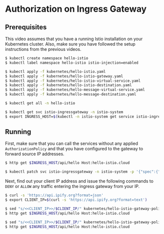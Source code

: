 # Authorization on Ingress Gateway

## Prerequisites

This video assumes that you have a running Istio installation on your Kubernetes cluster. Also, make sure you have followed the setup instructions from the previous videos.

```bash
$ kubectl create namespace hello-istio
$ kubectl label namespace hello-istio istio-injection=enabled

$ kubectl apply -f kubernetes/hello-istio.yaml
$ kubectl apply -f kubernetes/hello-istio-gateway.yaml
$ kubectl apply -f kubernetes/hello-istio-virtual-service.yaml
$ kubectl apply -f kubernetes/hello-istio-destination.yaml
$ kubectl apply -f kubernetes/hello-message-virtual-service.yaml
$ kubectl apply -f kubernetes/hello-message-destination.yaml

$ kubectl get all -n hello-istio

$ kubectl get svc istio-ingressgateway -n istio-system
$ export INGRESS_HOST=$(kubectl -n istio-system get service istio-ingressgateway -o jsonpath='{.status.loadBalancer.ingress[0].ip}')
```

## Running

First, make sure that you can call the services without any applied `AuthorizationPolicy` and
that you have configured to the gateway to forward source IP addresses.

```bash
$ http get $INGRESS_HOST/api/hello Host:hello-istio.cloud

$ kubectl patch svc istio-ingressgateway -n istio-system -p '{"spec":{"externalTrafficPolicy":"Local"}}'
```

Next, find out your client IP address and issue the following commands to `DENY` or `ALLOW` any traffic entering the ingress gateway from your IP.

```bash
$ curl -s 'https://api.ipify.org?format=json'
$ export CLIENT_IP=$(curl -s 'https://api.ipify.org?format=text')

$ sed "s/<<CLIENT_IP>>/$CLIENT_IP/" kubernetes/hello-istio-gateway-policy-deny.yaml | kubectl apply -f -
$ http get $INGRESS_HOST/api/hello Host:hello-istio.cloud

$ sed "s/<<CLIENT_IP>>/$CLIENT_IP/" kubernetes/hello-istio-gateway-policy-allow.yaml | kubectl apply -f -
$ http get $INGRESS_HOST/api/hello Host:hello-istio.cloud
```

